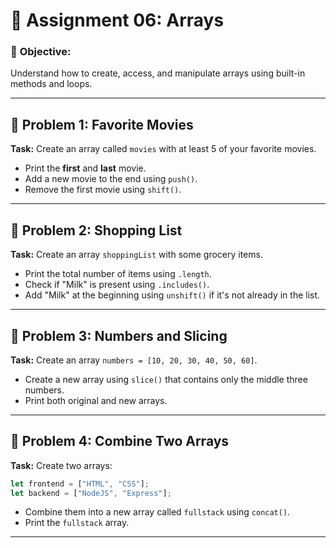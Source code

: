 # 📝 Assignment 06: Arrays

### 🎯 **Objective:**

Understand how to create, access, and manipulate arrays using built-in methods and loops.

---

## 🔹 Problem 1: Favorite Movies

**Task:**
Create an array called `movies` with at least 5 of your favorite movies.

- Print the **first** and **last** movie.
- Add a new movie to the end using `push()`.
- Remove the first movie using `shift()`.

---

## 🔹 Problem 2: Shopping List

**Task:**
Create an array `shoppingList` with some grocery items.

- Print the total number of items using `.length`.
- Check if "Milk" is present using `.includes()`.
- Add "Milk" at the beginning using `unshift()` if it's not already in the list.

---

## 🔹 Problem 3: Numbers and Slicing

**Task:**
Create an array `numbers = [10, 20, 30, 40, 50, 60]`.

- Create a new array using `slice()` that contains only the middle three numbers.
- Print both original and new arrays.

---

## 🔹 Problem 4: Combine Two Arrays

**Task:**
Create two arrays:

```javascript
let frontend = ["HTML", "CSS"];
let backend = ["NodeJS", "Express"];
```

- Combine them into a new array called `fullstack` using `concat()`.
- Print the `fullstack` array.

---


